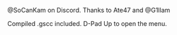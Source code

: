 @SoCanKam on Discord.
Thanks to Ate47 and @G1llam

Compiled .gscc included.
D-Pad Up to open the menu.
